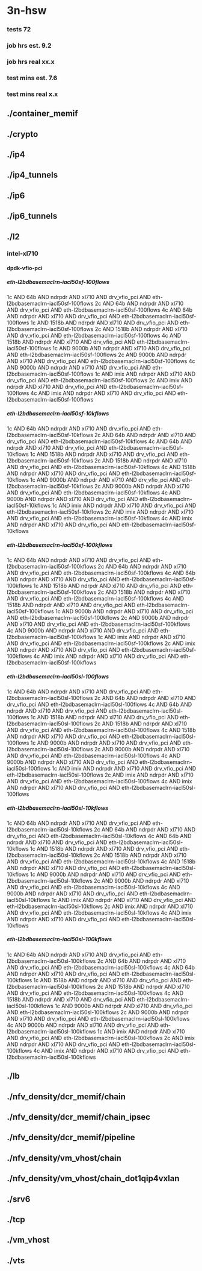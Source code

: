 # 3n-hsw
### tests 72
### job hrs est. 9.2
### job hrs real xx.x
### test mins est. 7.6
### test mins real x.x
## ./container_memif
## ./crypto
## ./ip4
## ./ip4_tunnels
## ./ip6
## ./ip6_tunnels
## ./l2
### intel-xl710
#### dpdk-vfio-pci
##### eth-l2bdbasemaclrn-iacl50sf-100flows
1c AND 64b AND ndrpdr AND xl710 AND drv_vfio_pci AND eth-l2bdbasemaclrn-iacl50sf-100flows
2c AND 64b AND ndrpdr AND xl710 AND drv_vfio_pci AND eth-l2bdbasemaclrn-iacl50sf-100flows
4c AND 64b AND ndrpdr AND xl710 AND drv_vfio_pci AND eth-l2bdbasemaclrn-iacl50sf-100flows
1c AND 1518b AND ndrpdr AND xl710 AND drv_vfio_pci AND eth-l2bdbasemaclrn-iacl50sf-100flows
2c AND 1518b AND ndrpdr AND xl710 AND drv_vfio_pci AND eth-l2bdbasemaclrn-iacl50sf-100flows
4c AND 1518b AND ndrpdr AND xl710 AND drv_vfio_pci AND eth-l2bdbasemaclrn-iacl50sf-100flows
1c AND 9000b AND ndrpdr AND xl710 AND drv_vfio_pci AND eth-l2bdbasemaclrn-iacl50sf-100flows
2c AND 9000b AND ndrpdr AND xl710 AND drv_vfio_pci AND eth-l2bdbasemaclrn-iacl50sf-100flows
4c AND 9000b AND ndrpdr AND xl710 AND drv_vfio_pci AND eth-l2bdbasemaclrn-iacl50sf-100flows
1c AND imix AND ndrpdr AND xl710 AND drv_vfio_pci AND eth-l2bdbasemaclrn-iacl50sf-100flows
2c AND imix AND ndrpdr AND xl710 AND drv_vfio_pci AND eth-l2bdbasemaclrn-iacl50sf-100flows
4c AND imix AND ndrpdr AND xl710 AND drv_vfio_pci AND eth-l2bdbasemaclrn-iacl50sf-100flows
##### eth-l2bdbasemaclrn-iacl50sf-10kflows
1c AND 64b AND ndrpdr AND xl710 AND drv_vfio_pci AND eth-l2bdbasemaclrn-iacl50sf-10kflows
2c AND 64b AND ndrpdr AND xl710 AND drv_vfio_pci AND eth-l2bdbasemaclrn-iacl50sf-10kflows
4c AND 64b AND ndrpdr AND xl710 AND drv_vfio_pci AND eth-l2bdbasemaclrn-iacl50sf-10kflows
1c AND 1518b AND ndrpdr AND xl710 AND drv_vfio_pci AND eth-l2bdbasemaclrn-iacl50sf-10kflows
2c AND 1518b AND ndrpdr AND xl710 AND drv_vfio_pci AND eth-l2bdbasemaclrn-iacl50sf-10kflows
4c AND 1518b AND ndrpdr AND xl710 AND drv_vfio_pci AND eth-l2bdbasemaclrn-iacl50sf-10kflows
1c AND 9000b AND ndrpdr AND xl710 AND drv_vfio_pci AND eth-l2bdbasemaclrn-iacl50sf-10kflows
2c AND 9000b AND ndrpdr AND xl710 AND drv_vfio_pci AND eth-l2bdbasemaclrn-iacl50sf-10kflows
4c AND 9000b AND ndrpdr AND xl710 AND drv_vfio_pci AND eth-l2bdbasemaclrn-iacl50sf-10kflows
1c AND imix AND ndrpdr AND xl710 AND drv_vfio_pci AND eth-l2bdbasemaclrn-iacl50sf-10kflows
2c AND imix AND ndrpdr AND xl710 AND drv_vfio_pci AND eth-l2bdbasemaclrn-iacl50sf-10kflows
4c AND imix AND ndrpdr AND xl710 AND drv_vfio_pci AND eth-l2bdbasemaclrn-iacl50sf-10kflows
##### eth-l2bdbasemaclrn-iacl50sf-100kflows
1c AND 64b AND ndrpdr AND xl710 AND drv_vfio_pci AND eth-l2bdbasemaclrn-iacl50sf-100kflows
2c AND 64b AND ndrpdr AND xl710 AND drv_vfio_pci AND eth-l2bdbasemaclrn-iacl50sf-100kflows
4c AND 64b AND ndrpdr AND xl710 AND drv_vfio_pci AND eth-l2bdbasemaclrn-iacl50sf-100kflows
1c AND 1518b AND ndrpdr AND xl710 AND drv_vfio_pci AND eth-l2bdbasemaclrn-iacl50sf-100kflows
2c AND 1518b AND ndrpdr AND xl710 AND drv_vfio_pci AND eth-l2bdbasemaclrn-iacl50sf-100kflows
4c AND 1518b AND ndrpdr AND xl710 AND drv_vfio_pci AND eth-l2bdbasemaclrn-iacl50sf-100kflows
1c AND 9000b AND ndrpdr AND xl710 AND drv_vfio_pci AND eth-l2bdbasemaclrn-iacl50sf-100kflows
2c AND 9000b AND ndrpdr AND xl710 AND drv_vfio_pci AND eth-l2bdbasemaclrn-iacl50sf-100kflows
4c AND 9000b AND ndrpdr AND xl710 AND drv_vfio_pci AND eth-l2bdbasemaclrn-iacl50sf-100kflows
1c AND imix AND ndrpdr AND xl710 AND drv_vfio_pci AND eth-l2bdbasemaclrn-iacl50sf-100kflows
2c AND imix AND ndrpdr AND xl710 AND drv_vfio_pci AND eth-l2bdbasemaclrn-iacl50sf-100kflows
4c AND imix AND ndrpdr AND xl710 AND drv_vfio_pci AND eth-l2bdbasemaclrn-iacl50sf-100kflows
##### eth-l2bdbasemaclrn-iacl50sl-100flows
1c AND 64b AND ndrpdr AND xl710 AND drv_vfio_pci AND eth-l2bdbasemaclrn-iacl50sl-100flows
2c AND 64b AND ndrpdr AND xl710 AND drv_vfio_pci AND eth-l2bdbasemaclrn-iacl50sl-100flows
4c AND 64b AND ndrpdr AND xl710 AND drv_vfio_pci AND eth-l2bdbasemaclrn-iacl50sl-100flows
1c AND 1518b AND ndrpdr AND xl710 AND drv_vfio_pci AND eth-l2bdbasemaclrn-iacl50sl-100flows
2c AND 1518b AND ndrpdr AND xl710 AND drv_vfio_pci AND eth-l2bdbasemaclrn-iacl50sl-100flows
4c AND 1518b AND ndrpdr AND xl710 AND drv_vfio_pci AND eth-l2bdbasemaclrn-iacl50sl-100flows
1c AND 9000b AND ndrpdr AND xl710 AND drv_vfio_pci AND eth-l2bdbasemaclrn-iacl50sl-100flows
2c AND 9000b AND ndrpdr AND xl710 AND drv_vfio_pci AND eth-l2bdbasemaclrn-iacl50sl-100flows
4c AND 9000b AND ndrpdr AND xl710 AND drv_vfio_pci AND eth-l2bdbasemaclrn-iacl50sl-100flows
1c AND imix AND ndrpdr AND xl710 AND drv_vfio_pci AND eth-l2bdbasemaclrn-iacl50sl-100flows
2c AND imix AND ndrpdr AND xl710 AND drv_vfio_pci AND eth-l2bdbasemaclrn-iacl50sl-100flows
4c AND imix AND ndrpdr AND xl710 AND drv_vfio_pci AND eth-l2bdbasemaclrn-iacl50sl-100flows
##### eth-l2bdbasemaclrn-iacl50sl-10kflows
1c AND 64b AND ndrpdr AND xl710 AND drv_vfio_pci AND eth-l2bdbasemaclrn-iacl50sl-10kflows
2c AND 64b AND ndrpdr AND xl710 AND drv_vfio_pci AND eth-l2bdbasemaclrn-iacl50sl-10kflows
4c AND 64b AND ndrpdr AND xl710 AND drv_vfio_pci AND eth-l2bdbasemaclrn-iacl50sl-10kflows
1c AND 1518b AND ndrpdr AND xl710 AND drv_vfio_pci AND eth-l2bdbasemaclrn-iacl50sl-10kflows
2c AND 1518b AND ndrpdr AND xl710 AND drv_vfio_pci AND eth-l2bdbasemaclrn-iacl50sl-10kflows
4c AND 1518b AND ndrpdr AND xl710 AND drv_vfio_pci AND eth-l2bdbasemaclrn-iacl50sl-10kflows
1c AND 9000b AND ndrpdr AND xl710 AND drv_vfio_pci AND eth-l2bdbasemaclrn-iacl50sl-10kflows
2c AND 9000b AND ndrpdr AND xl710 AND drv_vfio_pci AND eth-l2bdbasemaclrn-iacl50sl-10kflows
4c AND 9000b AND ndrpdr AND xl710 AND drv_vfio_pci AND eth-l2bdbasemaclrn-iacl50sl-10kflows
1c AND imix AND ndrpdr AND xl710 AND drv_vfio_pci AND eth-l2bdbasemaclrn-iacl50sl-10kflows
2c AND imix AND ndrpdr AND xl710 AND drv_vfio_pci AND eth-l2bdbasemaclrn-iacl50sl-10kflows
4c AND imix AND ndrpdr AND xl710 AND drv_vfio_pci AND eth-l2bdbasemaclrn-iacl50sl-10kflows
##### eth-l2bdbasemaclrn-iacl50sl-100kflows
1c AND 64b AND ndrpdr AND xl710 AND drv_vfio_pci AND eth-l2bdbasemaclrn-iacl50sl-100kflows
2c AND 64b AND ndrpdr AND xl710 AND drv_vfio_pci AND eth-l2bdbasemaclrn-iacl50sl-100kflows
4c AND 64b AND ndrpdr AND xl710 AND drv_vfio_pci AND eth-l2bdbasemaclrn-iacl50sl-100kflows
1c AND 1518b AND ndrpdr AND xl710 AND drv_vfio_pci AND eth-l2bdbasemaclrn-iacl50sl-100kflows
2c AND 1518b AND ndrpdr AND xl710 AND drv_vfio_pci AND eth-l2bdbasemaclrn-iacl50sl-100kflows
4c AND 1518b AND ndrpdr AND xl710 AND drv_vfio_pci AND eth-l2bdbasemaclrn-iacl50sl-100kflows
1c AND 9000b AND ndrpdr AND xl710 AND drv_vfio_pci AND eth-l2bdbasemaclrn-iacl50sl-100kflows
2c AND 9000b AND ndrpdr AND xl710 AND drv_vfio_pci AND eth-l2bdbasemaclrn-iacl50sl-100kflows
4c AND 9000b AND ndrpdr AND xl710 AND drv_vfio_pci AND eth-l2bdbasemaclrn-iacl50sl-100kflows
1c AND imix AND ndrpdr AND xl710 AND drv_vfio_pci AND eth-l2bdbasemaclrn-iacl50sl-100kflows
2c AND imix AND ndrpdr AND xl710 AND drv_vfio_pci AND eth-l2bdbasemaclrn-iacl50sl-100kflows
4c AND imix AND ndrpdr AND xl710 AND drv_vfio_pci AND eth-l2bdbasemaclrn-iacl50sl-100kflows
## ./lb
## ./nfv_density/dcr_memif/chain
## ./nfv_density/dcr_memif/chain_ipsec
## ./nfv_density/dcr_memif/pipeline
## ./nfv_density/vm_vhost/chain
## ./nfv_density/vm_vhost/chain_dot1qip4vxlan
## ./srv6
## ./tcp
## ./vm_vhost
## ./vts
